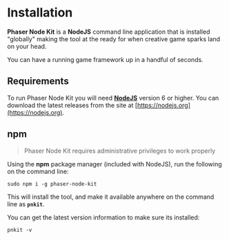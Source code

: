 
# Installation

__Phaser Node Kit__ is a __NodeJS__ command line application that is installed "globally" making the tool at the ready for when creative game sparks land on your head.

You can have a running game framework up in a handful of seconds.

## Requirements

To run Phaser Node Kit you will need __[NodeJS](https://nodejs.org)__ version 6 or higher. You can download the latest releases from the site at [https://nodejs.org](https://nodejs.org).

## npm

> Phaser Node Kit requires administrative privileges to work properly

Using the __npm__ package manager (included with NodeJS), run the following on the command line:

`sudo npm i -g phaser-node-kit`

This will install the tool, and make it available anywhere on the command line as __`pnkit`__.

You can get the latest version information to make sure its installed:

`pnkit -v`

